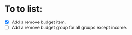# To to list:
- [x] Add a remove budget item.
- [ ] Add a remove budget group for all groups except income.
